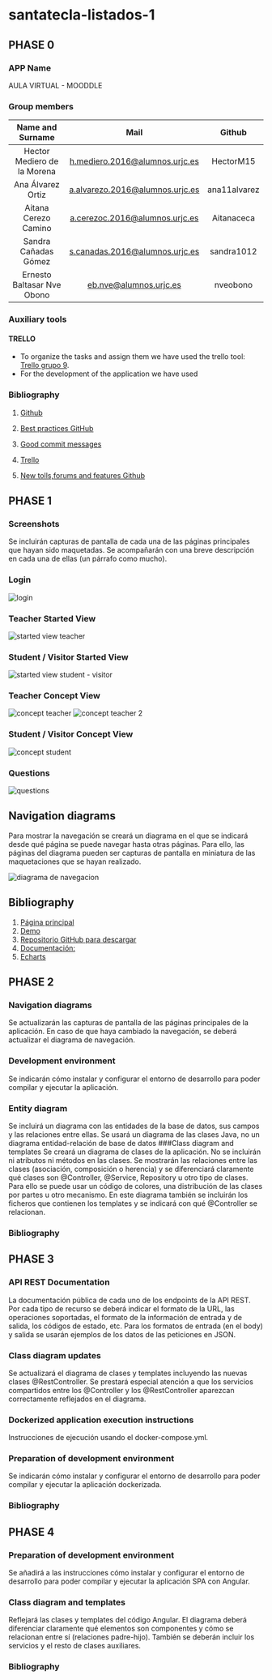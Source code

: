 # santatecla-listados-1
## PHASE 0

### APP Name
AULA VIRTUAL - MOODDLE

### Group members

| Name and Surname     |Mail		   | Github        |
|:--------------------:|:-----------:|:--------------:|
| Hector Mediero de la Morena| h.mediero.2016@alumnos.urjc.es | HectorM15|
| Ana Álvarez Ortiz| a.alvarezo.2016@alumnos.urjc.es   | ana11alvarez   |
| Aitana Cerezo Camino  | a.cerezoc.2016@alumnos.urjc.es|Aitanaceca    |
| Sandra Cañadas Gómez | s.canadas.2016@alumnos.urjc.es    |   sandra1012     |
| Ernesto Baltasar Nve Obono | eb.nve@alumnos.urjc.es    |   nveobono     |

### Auxiliary tools
#### TRELLO
* To organize the tasks and assign them we have used the trello tool:
 [Trello grupo 9](https://trello.com/b/kwE4oDnN/grupo10-daw).
* For the development of the application we have used 


### Bibliography

1. [Github](https://github.com)

2. [Best practices GitHub](https://github.com/trein/dev-best-practices/wiki/Git-Commit-Best-Practices)

3. [Good commit messages](https://github.com/erlang/otp/wiki/writing-good-commit-messages)

4. [Trello](https://trello.com)

5. [New tolls,forums and features Github](https://github.com/blog/2256-a-whole-new-github-universe-announcing-new-tools-forums-and-features)

## PHASE 1
### Screenshots
Se incluirán capturas de pantalla de cada una de las páginas principales que hayan sido maquetadas. Se acompañarán con una breve descripción en cada una de ellas (un párrafo como mucho).

### Login
![login](https://user-images.githubusercontent.com/43374601/52182518-44be2800-27fe-11e9-9876-d42bac583179.png)

### Teacher Started View
![started view teacher](https://user-images.githubusercontent.com/43374601/52182539-72a36c80-27fe-11e9-922e-db741b836e94.jpeg)

### Student / Visitor Started View
![started view student - visitor](https://user-images.githubusercontent.com/43374601/52182537-6d462200-27fe-11e9-8669-13907833dc9a.jpeg)

### Teacher Concept View
![concept teacher](https://user-images.githubusercontent.com/43374601/52182541-76cf8a00-27fe-11e9-8787-7a096d00e4ce.png)
![concept teacher 2](https://user-images.githubusercontent.com/43374601/52182542-7a631100-27fe-11e9-8198-3d5305f27f13.png)

### Student / Visitor Concept View
![concept student](https://user-images.githubusercontent.com/43374601/52182546-7cc56b00-27fe-11e9-9dbd-a3468ad1c9f1.png)

### Questions 
![questions](https://user-images.githubusercontent.com/43374601/52182549-7fc05b80-27fe-11e9-9697-4bb71a6574d5.png)

## Navigation diagrams
Para mostrar la navegación se creará un diagrama en el que se indicará desde qué página se puede navegar hasta otras páginas. Para ello, las páginas del diagrama pueden ser capturas de pantalla en miniatura de las maquetaciones que se hayan realizado.

![diagrama de navegacion](https://user-images.githubusercontent.com/43374601/52182443-987c4180-27fd-11e9-88c2-d7ceab0f55ea.jpeg)

## Bibliography
1. [Página principal]( https://www.creative-tim.com/product/material-dashboard)
2. [Demo](https://demos.creative-tim.com/material-dashboard/examples/dashboard.html)
3. [Repositorio GitHub para descargar](https://github.com/creativetimofficial/material-dashboard)
4. [Documentación:](https://demos.creative-tim.com/material-dashboard/docs/2.1/components/breadcrumb.html)
5. [Echarts](https://ecomfe.github.io/echarts-doc/public/en/index.html)

## PHASE 2
### Navigation diagrams
Se actualizarán las capturas de pantalla de las páginas principales de la aplicación. En caso de que haya cambiado la navegación, se deberá actualizar el diagrama de navegación.
### Development environment
Se indicarán cómo instalar y configurar el entorno de desarrollo para poder compilar y ejecutar la aplicación.
### Entity diagram
Se incluirá un diagrama con las entidades de la base de datos, sus campos y las relaciones entre ellas. Se usará un diagrama de las clases Java, no un diagrama entidad-relación de base de datos
###Class diagram and templates
 Se creará un diagrama de clases de la aplicación. No se incluirán ni atributos ni métodos en las clases. Se mostrarán las relaciones entre las clases (asociación, composición o herencia) y se diferenciará claramente qué clases son @Controller, @Service, Repository u otro tipo de clases. Para ello se puede usar un código de colores, una distribución de las clases por partes u otro mecanismo. En este diagrama también se incluirán los ficheros que contienen los templates y se indicará con qué @Controller se relacionan.
### Bibliography

## PHASE 3
### API REST Documentation
 La documentación pública de cada uno de los endpoints de la API REST. Por cada tipo de recurso se deberá indicar el formato de la URL, las operaciones soportadas, el formato de la información de entrada y de salida, los códigos de estado, etc. Para los formatos de entrada (en el body) y salida se usarán ejemplos de los datos de las peticiones en JSON.
### Class diagram updates
Se actualizará el diagrama de clases y templates incluyendo las nuevas clases @RestController. Se prestará especial atención a que los servicios compartidos entre los @Controller y los @RestController aparezcan correctamente reflejados en el diagrama.

### Dockerized application execution instructions
Instrucciones de ejecución usando el docker-compose.yml.

### Preparation of development environment
Se indicarán cómo instalar y configurar el entorno de desarrollo para poder compilar y ejecutar la aplicación dockerizada.

### Bibliography

## PHASE 4
### Preparation of development environment
 Se añadirá a las instrucciones cómo instalar y configurar el entorno de desarrollo para poder compilar y ejecutar la aplicación SPA con Angular.
### Class diagram and templates
 Reflejará las clases y templates del código Angular. El diagrama deberá diferenciar claramente qué elementos son componentes y cómo se relacionan entre sí (relaciones padre-hijo). También se deberán incluir los servicios y el resto de clases auxiliares.
### Bibliography
